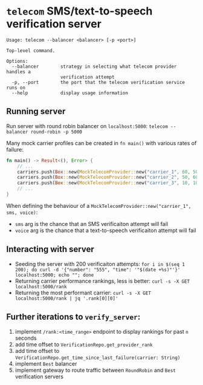 # `telecom` SMS/text-to-speech verification server

```
Usage: telecom --balancer <balancer> [-p <port>]

Top-level command.

Options:
  --balancer        strategy in selecting what telecom provider handles a
                    verification attempt
  -p, --port        the port that the telecom verification service runs on
  --help            display usage information
```

## Running server

Run server with round robin balancer on `localhost:5000`:
`telecom --balancer round-robin -p 5000`

Many mock carrier profiles can be created in `fn main()` with various rates of failure:

```rust
fn main() -> Result<(), Error> {
    // ...
    carriers.push(Box::new(MockTelecomProvider::new("carrier_1", 60, 50)?));
    carriers.push(Box::new(MockTelecomProvider::new("carrier_2", 50, 60)?));
    carriers.push(Box::new(MockTelecomProvider::new("carrier_3", 10, 100)?));
    // ...
}
```

When defining the behaviour of a `MockTelecomProvider::new("carrier_1", sms, voice)`:
* `sms` arg is the chance that an SMS verificaiton attempt will fail
* `voice` arg is the chance that a text-to-speech verificaiton attempt will fail




## Interacting with server
* Seeding the server with 200 verificaiton attempts: `for i in $(seq 1 200); do curl -d '{"number": "555", "time": '"$(date +%s)"'}' localhost:5000; echo ""; done`
* Returning carrier performance rankings, less is better: `curl -s -X GET localhost:5000/rank`
* Returning the most performant carrier: `curl -s -X GET localhost:5000/rank | jq '.rank[0][0]'`



## Further iterations to `verify_server`:
1. implement `/rank:<time_range>` endpoint to display rankings for past `n` seconds
1. add time offset to `VerificationRepo.get_provider_rank`
1. add time offset to `VerificationRepo.get_time_since_last_failure(carrier: String)`
1. implement `Best` balancer
1. implement gateway to route traffic between `RoundRobin` and `Best` verification servers

